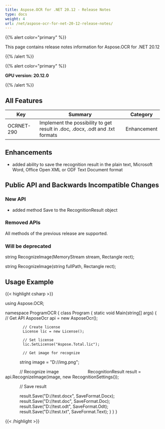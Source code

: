 ```yaml
---
title: Aspose.OCR for .NET 20.12 - Release Notes
type: docs
weight: 4
url: /net/aspose-ocr-for-net-20-12-release-notes/
---
```


{{% alert color="primary" %}}

This page contains release notes information for Aspose.OCR for .NET 20.12

{{% /alert %}}

{{% alert color="primary" %}}

**GPU version: 20.12.0**

{{% /alert %}}

## All Features

|Key|Summary|Category|
|---|---|---|
|OCRNET-290|Implement the possibility to get result in .doc, .docx, .odt and .txt formats |Enhancement|


## Enhancements

- added ability to save the recognition result in the plain text, Microsoft Word, Office Open XML or ODF Text Document format

## Public API and Backwards Incompatible Changes

### New API

-  added method Save to the RecognitionResult object

### Removed APIs

All methods of the previous release are supported.

### Will be deprecated

string RecognizeImage(MemoryStream stream, Rectangle rect);

string RecognizeImage(string fullPath, Rectangle rect);

## Usage Example

{{< highlight csharp >}}


using Aspose.OCR;

namespace ProgramOCR
{
    class Program
    {
        static void Main(string[] args)
        {
            // Get API
            AsposeOcr api = new AsposeOcr();

            // Create license
            License lic = new License();

            // Set license 
            lic.SetLicense("Aspose.Total.lic");

            // Get image for recognize
            string image = "D://img.png";

            // Recognize image           
            RecognitionResult result = api.RecognizeImage(image, new RecognitionSettings());

            // Save result

            result.Save("D://test.docx", SaveFormat.Docx);
            result.Save("D://test.doc", SaveFormat.Doc);
            result.Save("D://test.odt", SaveFormat.Odt);
            result.Save("D://test.txt", SaveFormat.Text);
        }
    }
}

{{< /highlight >}}
